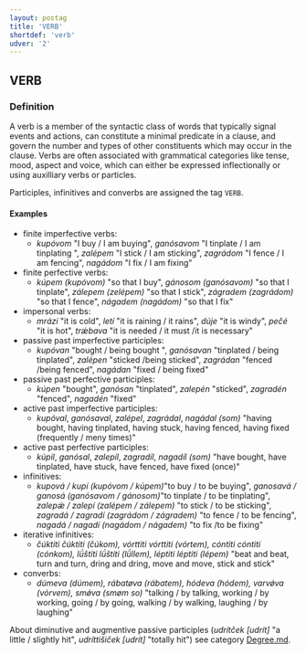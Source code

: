 ```yaml
---
layout: postag
title: 'VERB'
shortdef: 'verb'
udver: '2'
---
```


## VERB
### Definition


A verb is a member of the syntactic class of words that typically signal events and actions, can constitute a minimal predicate in a clause, 
and govern the number and types of other constituents which may occur in the clause. Verbs are often associated with grammatical categories 
like tense, mood, aspect and voice, which can either be expressed inflectionally or using auxilliary verbs or particles.

Participles, infinitives and converbs are assigned the tag `VERB`.

#### Examples

* finite imperfective verbs:
    * _kupóvom_ "I buy / I am buying", _ganósavom_ "I tinplate / I am tinplating ", _zalépem_ "I stick / I am sticking", _zagrádom_ "I fence / I am fencing", _nagádom_ "I fix / I am fixing"
* finite perfective verbs:
    * _kúpem (kupóvom)_ "so that I buy", _gánosom (ganósavom)_ "so that I tinplate", _zálepem (zelépem)_ "so that I stick", _zágradem (zagrádom)_ "so that I fence", _nágadem (nagádom)_ "so that I fix"
* impersonal verbs:
    * _mrázi_ "it is cold", _letí_ "it is raining / it rains", _dúje_ "it is windy", _pečé_ "it is hot", _trǽbava_ "it is needed / it must /it is necessary"
* passive past imperfective participles:
    * _kupóvan_ "bought / being bought ", _ganósavan_ "tinplated / being tinplated", _zalépen_ "sticked /being sticked", _zagrádan_ "fenced /being fenced", _nagádan_ "fixed / being fixed"
* passive past perfective participles:
    * _kúpen_ "bought", _ganósan_ "tinplated", _zalepén_ "sticked", _zagradén_ "fenced", _nagadén_ "fixed"
* active past imperfective participles:
    * _kupóval_, _ganósaval_, _zalépel_, _zagrádal_, _nagádal_ _(som)_ "having bought, having tinplated, having stuck, having fenced, having fixed (frequently / meny times)"
* active past perfective participles:
    * _kúpil_, _ganósal_, _zalepíl_, _zagradíl_, _nagadíl_ _(som)_ "have bought, have tinplated, have stuck, have fenced, have fixed (once)"
* infinitives:
    * _kupová / kupí (kupóvom / kúpem)_"to buy / to be buying", _ganosavá / ganosá (ganósavom / gánosom)_"to tinplate / to be tinplating", _zalepǽ / zalepí (zalépem / zálepem)_ "to stick / to be sticking", _zagradá / zagradí (zagrádom / zágradem)_ "to fence / to be fencing", _nagadá / nagadí (nagádom / nágadem)_ "to fix /to be fixing"
* iterative infinitives:
    * _čúktiti čúktiti (čúkom), vórttiti vórttiti (vórtem), cóntiti cóntiti (cónkom), lǘštiti lǘštiti (lǘllem), léptiti léptiti (lépem)_ "beat and beat, turn and turn, dring and dring, move and move, stick and stick"
* converbs:
    * _dúmeva (dúmem), rábatøva (rábatem), hódeva (hódem), varvǿva (vórvem), smǿva (smøm so)_ "talking / by talking, working / by working, going / by going, walking / by walking, laughing / by laughing"

About diminutive and augmentive passive participles (_udrítček [udrít]_ "a little / slightly hit", _udríttišiček [udrít]_ "totally hit") see category [Degree.md]().
<!-- Interlanguage links updated Po 6. listopadu 2023, 21:41:32 CET -->
